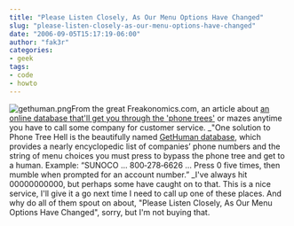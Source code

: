 ```yaml
---
title: "Please Listen Closely, As Our Menu Options Have Changed"
slug: "please-listen-closely-as-our-menu-options-have-changed"
date: "2006-09-05T15:17:19-06:00"
author: "fak3r"
categories:
- geek
tags:
- code
- howto
---
```


![gethuman.png](http://fak3r.com/wp-content/uploads/2006/09/gethuman.png)From the great Freakonomics.com, an article about [an online database that'll get you through the 'phone trees'](http://www.freakonomics.com/blog/2006/09/03/things-to-do-in-customer-service-hell/) or mazes anytime you have to call some company for customer service. _"One solution to Phone Tree Hell is the beautifully named [GetHuman database](http://gethuman.com/us/), which provides a nearly encyclopedic list of companies’ phone numbers and the string of menu choices you must press to bypass the phone tree and get to a human. Example: “SUNOCO … 800‑278‑6626 … Press 0 five times, then mumble when prompted for an account number.”  _I've always hit 00000000000, but perhaps some have caught on to that.  This is a nice service, I'll give it a go next time I need to call up one of these places.  And why do all of them spout on about, "Please Listen Closely, As Our Menu Options Have Changed", sorry, but I'm not buying that.
